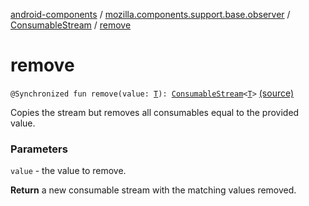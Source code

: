 [android-components](../../index.md) / [mozilla.components.support.base.observer](../index.md) / [ConsumableStream](index.md) / [remove](./remove.md)

# remove

`@Synchronized fun remove(value: `[`T`](index.md#T)`): `[`ConsumableStream`](index.md)`<`[`T`](index.md#T)`>` [(source)](https://github.com/mozilla-mobile/android-components/blob/master/components/support/base/src/main/java/mozilla/components/support/base/observer/Consumable.kt#L150)

Copies the stream but removes all consumables equal to the provided value.

### Parameters

`value` - the value to remove.

**Return**
a new consumable stream with the matching values removed.

